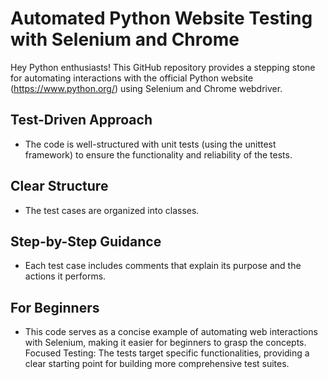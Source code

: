 # Automated Python Website Testing with Selenium and Chrome
Hey Python enthusiasts! This GitHub repository provides a stepping stone for automating interactions with the official Python website (https://www.python.org/) using Selenium and Chrome webdriver.

## Test-Driven Approach
- The code is well-structured with unit tests (using the unittest framework) to ensure the functionality and reliability of the tests.

## Clear Structure
- The test cases are organized into classes.

## Step-by-Step Guidance
- Each test case includes comments that explain its purpose and the actions it performs.

## For Beginners
- This code serves as a concise example of automating web interactions with Selenium, making it easier for beginners to grasp the concepts.
Focused Testing: The tests target specific functionalities, providing a clear starting point for building more comprehensive test suites.


